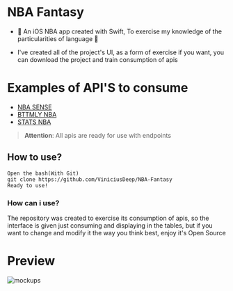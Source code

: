 # NBA Fantasy 

* 🏀 An iOS NBA app created with Swift, To exercise my knowledge of the particularities of language 🏀

* I've created all of the project's UI, as a form of exercise if you want, you can download the project and train consumption of apis

# Examples of API'S to consume

* [NBA SENSE](http://nbasense.com/nba-api/)
* [BTTMLY NBA](https://github.com/bttmly/nba)
* [STATS NBA](https://github.com/seemethere/nba_py/wiki/stats.nba.com-Endpoint-Documentation)

> **Attention**: All apis are ready for use with endpoints

## How to use?

```iOS
Open the bash(With Git)
git clone https://github.com/ViniciusDeep/NBA-Fantasy
Ready to use!
```

### How can i use?

The repository was created to exercise its consumption of apis, so the interface is given just consuming and displaying in the tables, but if you want to change and modify it the way you think best, enjoy it's Open Source

# Preview

![mockups](https://user-images.githubusercontent.com/32227073/41478300-87d307fa-709d-11e8-803b-9194d031469e.png)

